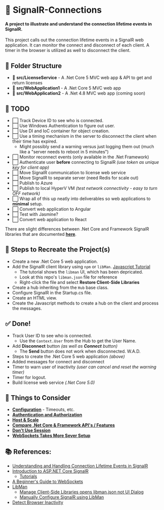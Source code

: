 # 🔗 SignalR-Connections

#### A project to illustrate and understand the connection lifetime events in SignalR.

This project calls out the connection lifetime events in a SignalR web application.  It can monitor the
connect and disconnect of each client.  A timer in the browser is utilized as well to disconnect the client.

## 📁 Folder Structure

* 📁 **src/LicenseService** - A .Net Core 5 MVC web app & API to get and return licenses
* 📁 **src/WebApplication1** - A .Net Core 5 MVC web app
* 📁 **src/WebApplication2** - A .Net 4.8 MVC web app (coming soon)

## 📝 TODO

* ⬜ Track Device ID to see who is connected.
* ⬜ Use Windows Authentication to figure out user.
* ⬜ Use DI and IoC container for object creation.
* ⬜ Use a timing mechanism in the server to disconnect the client when their time has expired.
  * Might possibly send a warning versus just logging them out (much like a "server needs to
    reboot in 5 minutes")
* ⬜ Monitor reconnect events (only available in the .Net Framework)
* ⬜ Authenticate user **before** connecting to SignalR *(use token as unique key for client app)*
* ⬜ Move SignalR communication to license web service
* ⬜ Move SignalR to separate server (need Redis for scale out)
* ⬜ Publish to Azure
* ⬜ Publish to local HyperV VM *(test network connectivity - easy to turn OFF network)*
* ⬜ Wrap all of this up neatly into deliverables so web applications to **minimal** setup.
* ⬜ Convert web application to Angular
* ⬜ Test with Jasmine?
* ⬜ Convert web application to React

There are slight differences between .Net Core and Framework SignalR libraries that are documented
[**here**](https://docs.microsoft.com/en-us/aspnet/core/signalr/version-differences?view=aspnetcore-5.0).

## 🔢 Steps to Recreate the Project(s)

* Create a new .Net Core 5 web application.
* Add the SignalR client library using `npm` or `libMan`. [Javascript Tutorial](https://docs.microsoft.com/en-us/aspnet/core/tutorials/signalr?view=aspnetcore-5.0&tabs=visual-studio)
  * The tutorial shows the `libman` UI, which has been depricated.
  * Look at this repo's `libman.json` file for reference
  * Right-click the file and select **Restore Client-Side Libraries**
* Create a hub inheriting from the `Hub` base class.
* Configure SignalR in the Startup.cs file.
* Create an HTML view.
* Create the Javascript methods to create a hub on the client and process the messages.

## ✅ Done!

* Track User ID to see who is connected.
  * Use the `Context.User` from the Hub to get the User Name.
* Add **Disconnect** button *(as well as **Connect** button)*
  * The **Send** button does not work when disconnected.  W.A.D.
* Steps to create the .Net Core 5 web application *(above)*
* Added messages for connect and disconnect
* Timer to warn user of inactivity *(user can cancel and reset the warning timer)*
* Timer for logout.
* Build license web service *(.Net Core 5.0)*

## 🤔 Things to Consider

* [**Configuration**](https://docs.microsoft.com/en-us/aspnet/core/signalr/configuration?view=aspnetcore-5.0&tabs=dotnet) - Timeouts, etc.
* [**Authentication and Authorization**](https://docs.microsoft.com/en-us/aspnet/core/signalr/authn-and-authz?view=aspnetcore-5.0)
* [**Host & Scale**](https://docs.microsoft.com/en-us/aspnet/core/signalr/scale?view=aspnetcore-5.0)
* [**Compare .Net Core & Framework API's / Features**](https://docs.microsoft.com/en-us/aspnet/core/signalr/version-differences?view=aspnetcore-5.0)
* [**Don't Use Session**](https://stackoverflow.com/questions/20522477/no-access-to-the-session-information-through-signalr-hub-is-my-design-is-wrong)
* [**WebSockets Takes More Sever Setup**]()

## 📚 References:

* [Understanding and Handling Connection Lifetime Events in SignalR](https://docs.microsoft.com/en-us/aspnet/signalr/overview/guide-to-the-api/handling-connection-lifetime-events)
* [Introduction to ASP.NET Core SignalR](https://docs.microsoft.com/en-us/aspnet/core/signalr/introduction?view=aspnetcore-5.0)
  * [Tutorials](https://docs.microsoft.com/en-us/aspnet/core/tutorials/signalr?view=aspnetcore-5.0&tabs=visual-studio)
* [A Beginner's Guide to WebSockets](https://www.youtube.com/watch?v=8ARodQ4Wlf4)
* [LibMan](https://docs.microsoft.com/en-us/aspnet/core/client-side/libman/libman-vs?view=aspnetcore-5.0)
  * [Manage Client-Side Libraries opens libman.json not UI Dialog](https://github.com/aspnet/LibraryManager/issues/411)
  * [Manually Configure SignalR using LibMan](https://docs.microsoft.com/en-us/aspnet/core/client-side/libman/libman-vs?view=aspnetcore-5.0#manually-configure-libman-manifest-file-entries)
* [Detect Browser Inactivity](https://stackoverflow.com/questions/13246378/detecting-user-inactivity-over-a-browser-purely-through-javascript)